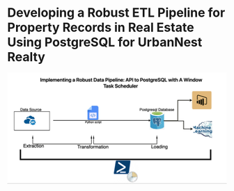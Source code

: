 # Developing a Robust ETL Pipeline for Property Records in Real Estate Using PostgreSQL for UrbanNest Realty
![](pipeline_diagram.jpg)
